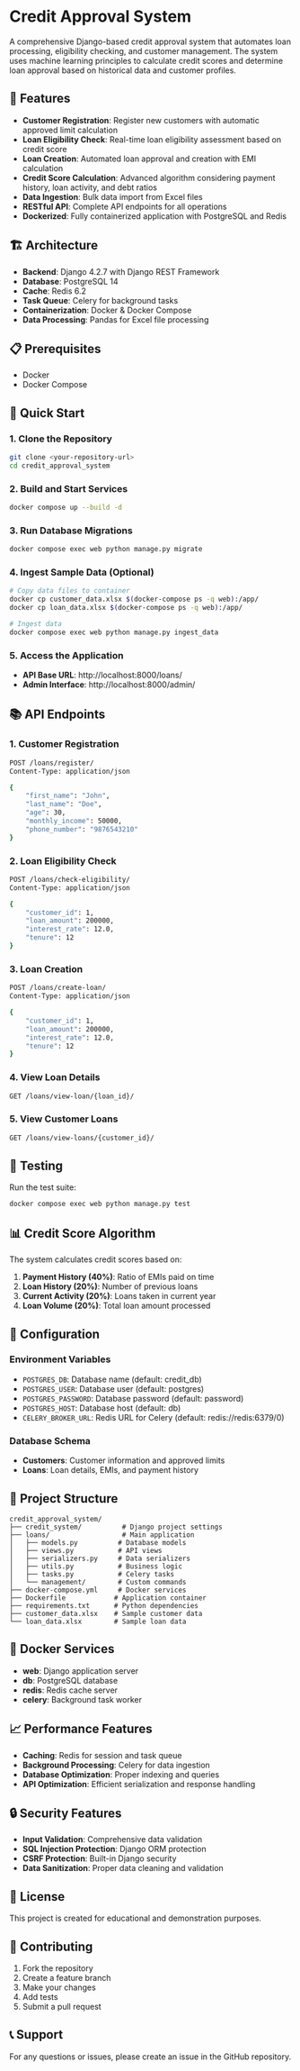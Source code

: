 # Credit Approval System

A comprehensive Django-based credit approval system that automates loan processing, eligibility checking, and customer management. The system uses machine learning principles to calculate credit scores and determine loan approval based on historical data and customer profiles.

## 🚀 Features

- **Customer Registration**: Register new customers with automatic approved limit calculation
- **Loan Eligibility Check**: Real-time loan eligibility assessment based on credit score
- **Loan Creation**: Automated loan approval and creation with EMI calculation
- **Credit Score Calculation**: Advanced algorithm considering payment history, loan activity, and debt ratios
- **Data Ingestion**: Bulk data import from Excel files
- **RESTful API**: Complete API endpoints for all operations
- **Dockerized**: Fully containerized application with PostgreSQL and Redis

## 🏗️ Architecture

- **Backend**: Django 4.2.7 with Django REST Framework
- **Database**: PostgreSQL 14
- **Cache**: Redis 6.2
- **Task Queue**: Celery for background tasks
- **Containerization**: Docker & Docker Compose
- **Data Processing**: Pandas for Excel file processing

## 📋 Prerequisites

- Docker
- Docker Compose

## 🚀 Quick Start

### 1. Clone the Repository
```bash
git clone <your-repository-url>
cd credit_approval_system
```

### 2. Build and Start Services
```bash
docker compose up --build -d
```

### 3. Run Database Migrations
```bash
docker compose exec web python manage.py migrate
```

### 4. Ingest Sample Data (Optional)
```bash
# Copy data files to container
docker cp customer_data.xlsx $(docker-compose ps -q web):/app/
docker cp loan_data.xlsx $(docker-compose ps -q web):/app/

# Ingest data
docker compose exec web python manage.py ingest_data
```

### 5. Access the Application
- **API Base URL**: http://localhost:8000/loans/
- **Admin Interface**: http://localhost:8000/admin/

## 📚 API Endpoints

### 1. Customer Registration
```bash
POST /loans/register/
Content-Type: application/json

{
    "first_name": "John",
    "last_name": "Doe",
    "age": 30,
    "monthly_income": 50000,
    "phone_number": "9876543210"
}
```

### 2. Loan Eligibility Check
```bash
POST /loans/check-eligibility/
Content-Type: application/json

{
    "customer_id": 1,
    "loan_amount": 200000,
    "interest_rate": 12.0,
    "tenure": 12
}
```

### 3. Loan Creation
```bash
POST /loans/create-loan/
Content-Type: application/json

{
    "customer_id": 1,
    "loan_amount": 200000,
    "interest_rate": 12.0,
    "tenure": 12
}
```

### 4. View Loan Details
```bash
GET /loans/view-loan/{loan_id}/
```

### 5. View Customer Loans
```bash
GET /loans/view-loans/{customer_id}/
```

## 🧪 Testing

Run the test suite:
```bash
docker compose exec web python manage.py test
```

## 📊 Credit Score Algorithm

The system calculates credit scores based on:

1. **Payment History (40%)**: Ratio of EMIs paid on time
2. **Loan History (20%)**: Number of previous loans
3. **Current Activity (20%)**: Loans taken in current year
4. **Loan Volume (20%)**: Total loan amount processed

## 🔧 Configuration

### Environment Variables
- `POSTGRES_DB`: Database name (default: credit_db)
- `POSTGRES_USER`: Database user (default: postgres)
- `POSTGRES_PASSWORD`: Database password (default: password)
- `POSTGRES_HOST`: Database host (default: db)
- `CELERY_BROKER_URL`: Redis URL for Celery (default: redis://redis:6379/0)

### Database Schema
- **Customers**: Customer information and approved limits
- **Loans**: Loan details, EMIs, and payment history

## 📁 Project Structure

```
credit_approval_system/
├── credit_system/          # Django project settings
├── loans/                  # Main application
│   ├── models.py          # Database models
│   ├── views.py           # API views
│   ├── serializers.py     # Data serializers
│   ├── utils.py           # Business logic
│   ├── tasks.py           # Celery tasks
│   └── management/        # Custom commands
├── docker-compose.yml     # Docker services
├── Dockerfile            # Application container
├── requirements.txt      # Python dependencies
├── customer_data.xlsx    # Sample customer data
└── loan_data.xlsx        # Sample loan data
```

## 🐳 Docker Services

- **web**: Django application server
- **db**: PostgreSQL database
- **redis**: Redis cache server
- **celery**: Background task worker

## 📈 Performance Features

- **Caching**: Redis for session and task queue
- **Background Processing**: Celery for data ingestion
- **Database Optimization**: Proper indexing and queries
- **API Optimization**: Efficient serialization and response handling

## 🔒 Security Features

- **Input Validation**: Comprehensive data validation
- **SQL Injection Protection**: Django ORM protection
- **CSRF Protection**: Built-in Django security
- **Data Sanitization**: Proper data cleaning and validation

## 📝 License

This project is created for educational and demonstration purposes.

## 🤝 Contributing

1. Fork the repository
2. Create a feature branch
3. Make your changes
4. Add tests
5. Submit a pull request

## 📞 Support

For any questions or issues, please create an issue in the GitHub repository. 